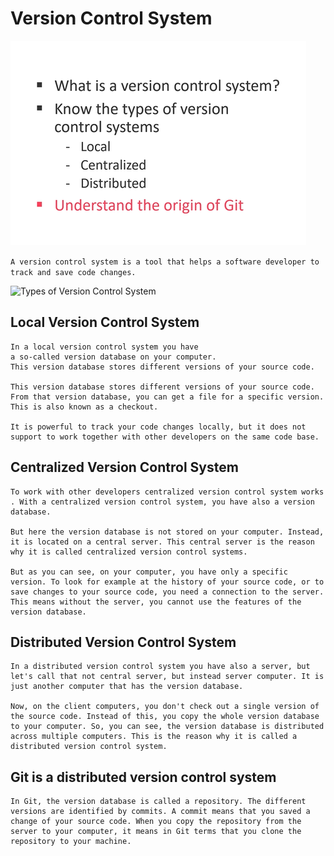 # Version Control System

![Version Control System](../images/vcs.png)

```A version control system is a tool that helps a software developer to track and save code changes.```

![Types of Version Control System](../images/version_control.png)

## Local Version Control System

``` markdownlint
In a local version control system you have
a so-called version database on your computer.
This version database stores different versions of your source code.

This version database stores different versions of your source code. From that version database, you can get a file for a specific version. This is also known as a checkout.

It is powerful to track your code changes locally, but it does not support to work together with other developers on the same code base.
```

## Centralized Version Control System

``` markdownlint
To work with other developers centralized version control system works . With a centralized version control system, you have also a version database.

But here the version database is not stored on your computer. Instead, it is located on a central server. This central server is the reason why it is called centralized version control systems.

But as you can see, on your computer, you have only a specific version. To look for example at the history of your source code, or to save changes to your source code, you need a connection to the server. This means without the server, you cannot use the features of the version database.
```

## Distributed Version Control System

``` markdownlint
In a distributed version control system you have also a server, but let's call that not central server, but instead server computer. It is just another computer that has the version database.

Now, on the client computers, you don't check out a single version of the source code. Instead of this, you copy the whole version database to your computer. So, you can see, the version database is distributed across multiple computers. This is the reason why it is called a distributed version control system.
```

## Git is a distributed version control system

``` markdownlint
In Git, the version database is called a repository. The different versions are identified by commits. A commit means that you saved a change of your source code. When you copy the repository from the server to your computer, it means in Git terms that you clone the repository to your machine.
```
